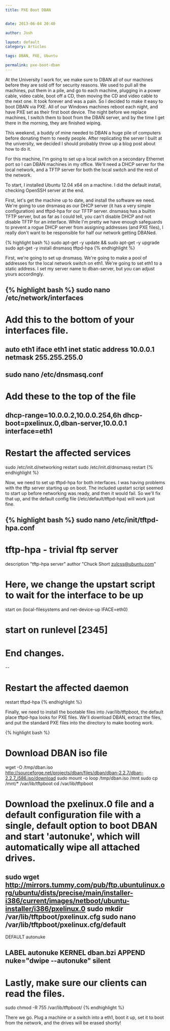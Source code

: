 ```yaml
---
title: PXE Boot DBAN


date: 2013-06-04 20:40

author: Josh

layout: default
category: Articles

tags: DBAN, PXE, Ubuntu

permalink: pxe-boot-dban
---
```


At the University I work for, we make sure to DBAN all of our machines
before they are sold off for security reasons. We used to pull all the
machines, put them in a pile, and go to each machine, plugging in a
power cable, video cable, boot off a CD, then moving the CD and video
cable to the next one. It took forever and was a pain. So I decided to
make it easy to boot DBAN via PXE. All of our Windows machines reboot
each night, and have PXE set as their first boot device. The night
before we replace machines, I switch them to boot from the DBAN server,
and by the time I get there in the morning, they are finished wiping.

This weekend, a buddy of mine needed to DBAN a huge pile of computers
before donating them to needy people. After replicating the server I
built at the university, we decided I should probably throw up a blog
post about how to do it.

For this machine, I'm going to set up a local switch on a secondary
Ethernet port so I can DBAN machines in my office. We'll need a DHCP
server for the local network, and a TFTP server for both the local
switch and the rest of the network.

To start, I installed Ubuntu 12.04 x64 on a machine. I did the default
install, checking OpenSSH server at the end.

First, let's get the machine up to date, and install the software we
need. We're going to use dnsmasq as our DHCP server (it has a very
simple configuration) and tftpd-hpa for our TFTP server. dnsmasq has a
builtin TFTP server, but as far as I could tell, you can't disable DHCP
and not disable TFTP for an interface. While I'm pretty we have enough
safeguards to prevent a rogue DHCP server from assigning addresses (and
PXE files), I really don't want to be responsible for half our network
getting DBANed.

{% highlight bash %}
sudo apt-get -y update && sudo apt-get -y upgrade
sudo apt-get -y install dnsmasq tftpd-hpa
{% endhighlight %}

First, we're going to set up dnsmasq. We're going to make a pool of
addresses for the local network switch on eth1. We're going to set eth1
to a static address. I set my server name to dban-server, but you can
adjust yours accordingly.

{% highlight bash %}
sudo nano /etc/network/interfaces
--
# Add this to the bottom of your interfaces file.
auto eth1
iface eth1 inet static
address 10.0.0.1
netmask 255.255.255.0
--

sudo nano /etc/dnsmasq.conf
----
# Add these to the top of the file
dhcp-range=10.0.0.2,10.0.0.254,6h
dhcp-boot=pxelinux.0,dban-server,10.0.0.1
interface=eth1
--

# Restart the affected services
sudo /etc/init.d/networking restart
sudo /etc/init.d/dnsmasq restart
{% endhighlight %}

Now, we need to set up tftpd-hpa for both interfaces. I was having
problems with the tftp server starting up on boot. The included upstart
script seemed to start up before networking was ready, and then it would
fail. So we'll fix that up, and the default config file
(/etc/default/tftpd-hpa) will work just fine.

{% highlight bash %}
sudo nano /etc/init/tftpd-hpa.conf
--
# tftp-hpa - trivial ftp server

description "tftp-hpa server"
author "Chuck Short <zulcss@ubuntu.com>"

# Here, we change the upstart script to wait for the interface to be up
start on (local-filesystems and net-device-up IFACE=eth0)
# start on runlevel [2345]
# End changes.
--
# Restart the affected daemon
restart tftpd-hpa
{% endhighlight %}

Finally, we need to install the bootable files into /var/lib/tftpboot,
the default place tftpd-hpa looks for PXE files. We'll download DBAN,
extract the files, and put the standard PXE files into the directory to
make booting work.

{% highlight bash %}
# Download DBAN iso file
wget -O /tmp/dban.iso http://sourceforge.net/projects/dban/files/dban/dban-2.2.7/dban-2.2.7_i586.iso/download
sudo mount -o loop /tmp/dban.iso /mnt
sudo cp /mnt/\* /var/lib/tftpboot
cd /var/lib/tftpboot
# Download the pxelinux.0 file and a default configuration file with a single, default option to boot DBAN and start 'autonuke', which will automatically wipe all attached drives.
sudo wget http://mirrors.tummy.com/pub/ftp.ubuntulinux.org/ubuntu/dists/precise/main/installer-i386/current/images/netboot/ubuntu-installer/i386/pxelinux.0
sudo mkdir /var/lib/tftpboot/pxelinux.cfg
sudo nano /var/lib/tftpboot/pxelinux.cfg/default
--
DEFAULT autonuke

LABEL autonuke
KERNEL dban.bzi
APPEND nuke="dwipe --autonuke" silent
--

# Lastly, make sure our clients can read the files.
sudo chmod -R 755 /var/lib/tftpboot/
{% endhighlight %}

There we go. Plug a machine or a switch into a eth1, boot it up, set it
to boot from the network, and the drives will be erased shortly!
